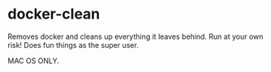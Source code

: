 # docker-clean

Removes docker and cleans up everything it leaves behind.  Run at your own risk!  Does fun things as the super user.

MAC OS ONLY.
